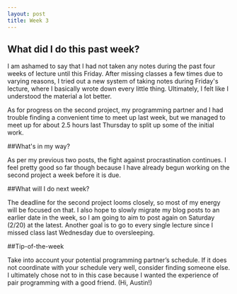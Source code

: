 ```yaml
---
layout: post
title: Week 3
---
```


## What did I do this past week?

I am ashamed to say that I had not taken any notes during the past four weeks of lecture until this Friday. After missing classes a few times due to varying reasons, I tried out a new system of taking notes during Friday's lecture, where I basically wrote down every little thing. Ultimately, I felt like I understood the material a lot better.

As for progress on the second project, my programming partner and I had trouble finding a convenient time to meet up last week, but we managed to meet up for about 2.5 hours last Thursday to split up some of the initial work.

##What's in my way?

As per my previous two posts, the fight against procrastination continues. I feel pretty good so far though because I have already begun working on the second project a week before it is due.

##What will I do next week?

The deadline for the second project looms closely, so most of my energy will be focused on that. I also hope to slowly migrate my blog posts to an earlier date in the week, so I am going to aim to post again on Saturday (2/20) at the latest. Another goal is to go to every single lecture since I missed class last Wednesday due to oversleeping.

##Tip-of-the-week

Take into account your potential programming partner’s schedule. If it does not coordinate with your schedule very well, consider finding someone else. I ultimately chose not to in this case because I wanted the experience of pair programming with a good friend. (Hi, Austin!)
